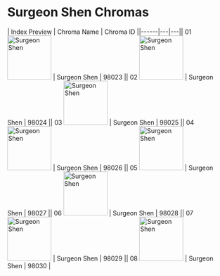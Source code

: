 # Surgeon Shen Chromas

| Index  Preview | Chroma Name | Chroma ID ||------|---|---|| 01  <img src='https://raw.communitydragon.org/latest/plugins/rcp-be-lol-game-data/global/default/v1/champion-chroma-images/98/98023.png' alt='Surgeon Shen' width='100'> | Surgeon Shen | 98023 || 02  <img src='https://raw.communitydragon.org/latest/plugins/rcp-be-lol-game-data/global/default/v1/champion-chroma-images/98/98024.png' alt='Surgeon Shen' width='100'> | Surgeon Shen | 98024 || 03  <img src='https://raw.communitydragon.org/latest/plugins/rcp-be-lol-game-data/global/default/v1/champion-chroma-images/98/98025.png' alt='Surgeon Shen' width='100'> | Surgeon Shen | 98025 || 04  <img src='https://raw.communitydragon.org/latest/plugins/rcp-be-lol-game-data/global/default/v1/champion-chroma-images/98/98026.png' alt='Surgeon Shen' width='100'> | Surgeon Shen | 98026 || 05  <img src='https://raw.communitydragon.org/latest/plugins/rcp-be-lol-game-data/global/default/v1/champion-chroma-images/98/98027.png' alt='Surgeon Shen' width='100'> | Surgeon Shen | 98027 || 06  <img src='https://raw.communitydragon.org/latest/plugins/rcp-be-lol-game-data/global/default/v1/champion-chroma-images/98/98028.png' alt='Surgeon Shen' width='100'> | Surgeon Shen | 98028 || 07  <img src='https://raw.communitydragon.org/latest/plugins/rcp-be-lol-game-data/global/default/v1/champion-chroma-images/98/98029.png' alt='Surgeon Shen' width='100'> | Surgeon Shen | 98029 || 08  <img src='https://raw.communitydragon.org/latest/plugins/rcp-be-lol-game-data/global/default/v1/champion-chroma-images/98/98030.png' alt='Surgeon Shen' width='100'> | Surgeon Shen | 98030 |